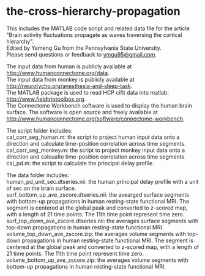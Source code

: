 # the-cross-hierarchy-propagation
This includes the MATLAB code script and related data file for the article "Brain activity fluctuations propagate as waves traversing the cortical hierarchy".  
Edited by Yameng Gu from the Pennsylvania State University.  
Please send questions or feedback to ymgu95@gmail.com.  

The input data from human is publicly available at http://www.humanconnectome.org/data.  
The input data from monkey is publicly available at http://neurotycho.org/anesthesia-and-sleep-task.  
The MATLAB package is used to read HCP cifit data into matlab: http://www.fieldtriptoolbox.org.  
The Connectome Workbench software is used to display the human brain surface. The software is open source and freely available at http://www.humanconnectome.org/software/connectome-workbench.  

The script folder includes:  
cal_corr_seg_human.m: the script to project human input data onto a direction and calculate time-position correlation across time segments.  
cal_corr_seg_monkey.m: the script to project monkey input data onto a direction and calcualte time-position correlation across time segments.  
cal_pd.m: the script to calculate the principal delay profile.  

The data folder includes:  
human_pd_unit_sec.dtseries.nii: the human principal delay profile with a unit of sec on the brain surface.  
surf_bottom_up_ave_zscore.dtseries.nii: the avearged surface segments with bottom-up propagations in human resting-state functional MRI. The segment is centered at the global peak and converted to z-scored map, with a length of 21 time points. The 11th time point represent time zero.  
surf_top_down_ave_zscore.dtseries.nii: the averages surface segments with top-down propagations in human resting-state functional MRI. 
volume_top_down_ave_zscore.zip: the averages volume segments with top-down propagations in human resting-state functional MRI. The segment is centered at the global peak and converted to z-scored map, with a length of 21 time points. The 11th time point represent time zero.  
volume_bottom_up_ave_zscore.zip: the averages volume segments with bottom-up propagations in human resting-state functional MRI. 

